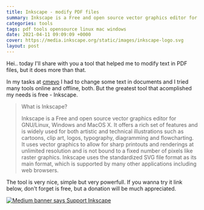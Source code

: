 ```yaml
---
title: Inkscape - modify PDF files
summary: Inkscape is a Free and open source vector graphics editor for GNU/Linux, Windows and MacOS X. I offer some infos regarding this great tool, so press the link and read the full article.
categories: tools
tags: pdf tools opensource linux mac windows
date: 2021-04-11 09:09:09 +0000
cover: https://media.inkscape.org/static/images/inkscape-logo.svg
layout: post
---
```


Hei.. today I'll share with you a tool that helped me to modify text in PDF files, but it does more than that. 

In my tasks at <a href="https://whyboobo.com/portfolio/2021-01-01-cmevo-digital/">cmevo</a> I had to change some text in documents and I tried many tools online and offline, both. But the greatest tool that acomplished my needs is free - Inkscape.

> What is Inkscape?
>
> Inkscape is a Free and open source vector graphics editor for GNU/Linux, Windows and MacOS X. It offers a rich set of features and is widely used for both artistic and technical illustrations such as cartoons, clip art, logos, typography, diagramming and flowcharting. It uses vector graphics to allow for sharp printouts and renderings at unlimited resolution and is not bound to a fixed number of pixels like raster graphics. Inkscape uses the standardized SVG file format as its main format, which is supported by many other applications including web browsers.

The tool is very nice, simple but very powerfull. If you wanna try it link below, don't forget is free, but a donation will be much appreciated.

<a href="https://inkscape.org/support-us/donate/"><img title="Support the Inkscape Project and Donate" src="https://media.inkscape.org/media/cms_page_media/608/donate-button-180.png" alt="Medium banner says Support Inkscape" /></a>